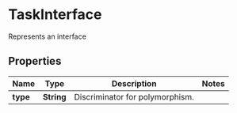 

# TaskInterface

Represents an interface 
## Properties

Name | Type | Description | Notes
------------ | ------------- | ------------- | -------------
**type** | **String** | Discriminator for polymorphism.  | 



